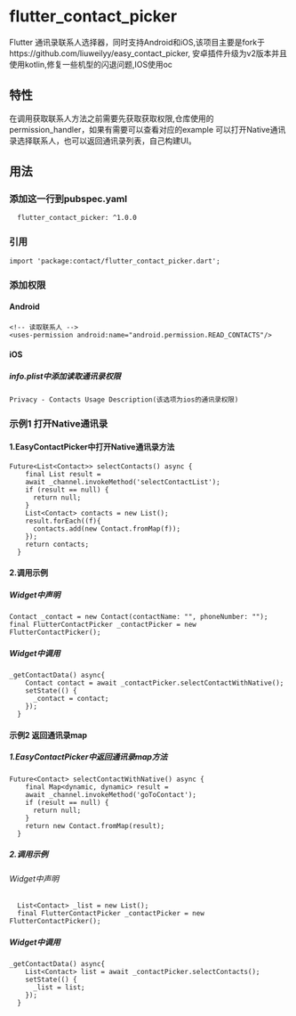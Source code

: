 # flutter_contact_picker

Flutter 通讯录联系人选择器，同时支持Android和iOS,该项目主要是fork于https://github.com/liuweilyy/easy_contact_picker,
安卓插件升级为v2版本并且使用kotlin,修复一些机型的闪退问题,IOS使用oc

## 特性
在调用获取联系人方法之前需要先获取获取权限,仓库使用的permission_handler，如果有需要可以查看对应的example
可以打开Native通讯录选择联系人，也可以返回通讯录列表，自己构建UI。
## 用法
### 添加这一行到pubspec.yaml
```
  flutter_contact_picker: ^1.0.0
```

### 引用
```
import 'package:contact/flutter_contact_picker.dart';
```
### 添加权限
#### Android
```
<!-- 读取联系人 -->
<uses-permission android:name="android.permission.READ_CONTACTS"/>
```
#### iOS<br>
##### info.plist中添加读取通讯录权限
``` 
Privacy - Contacts Usage Description(该选项为ios的通讯录权限)
```

### 示例1 打开Native通讯录<br>
#### 1.EasyContactPicker中打开Native通讯录方法
```
Future<List<Contact>> selectContacts() async {
    final List result =
    await _channel.invokeMethod('selectContactList');
    if (result == null) {
      return null;
    }
    List<Contact> contacts = new List();
    result.forEach((f){
      contacts.add(new Contact.fromMap(f));
    });
    return contacts;
  }
```
#### 2.调用示例<br>
##### Widget中声明<br>
```
Contact _contact = new Contact(contactName: "", phoneNumber: "");
final FlutterContactPicker _contactPicker = new FlutterContactPicker();
```
##### Widget中调用<br>
```
_getContactData() async{
    Contact contact = await _contactPicker.selectContactWithNative();
    setState(() {
      _contact = contact;
    });
  }
```
#### 示例2 返回通讯录map<br>
##### 1.EasyContactPicker中返回通讯录map方法
```
Future<Contact> selectContactWithNative() async {
    final Map<dynamic, dynamic> result =
    await _channel.invokeMethod('goToContact');
    if (result == null) {
      return null;
    }
    return new Contact.fromMap(result);
  }
```
##### 2.调用示例<br>
###### Widget中声明<br>
```
  List<Contact> _list = new List();
  final FlutterContactPicker _contactPicker = new FlutterContactPicker();
```
##### Widget中调用<br>
```
_getContactData() async{
    List<Contact> list = await _contactPicker.selectContacts();
    setState(() {
      _list = list;
    });
  }
```
